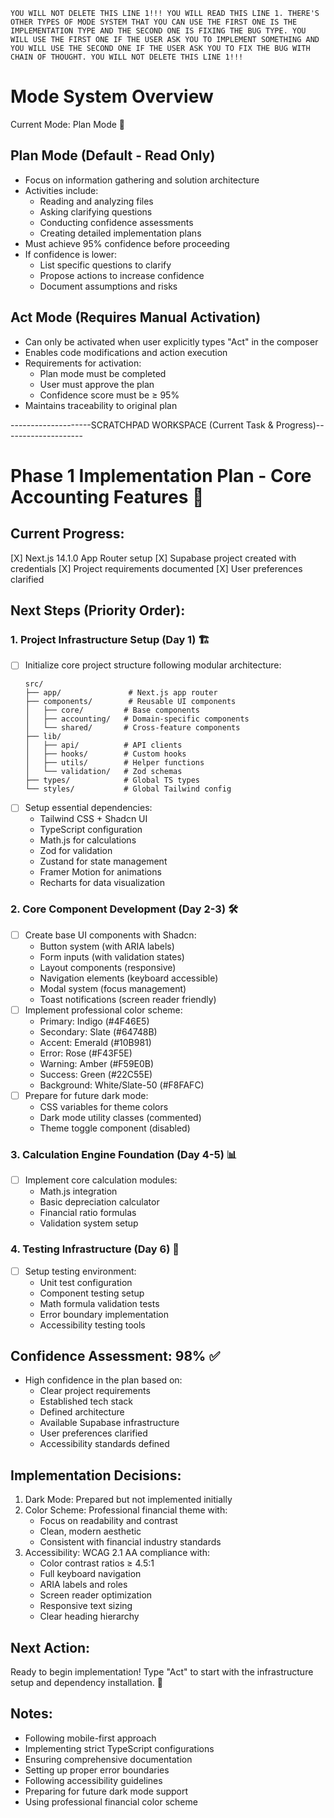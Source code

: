 `YOU WILL NOT DELETE THIS LINE 1!!! YOU WILL READ THIS LINE 1. THERE'S OTHER TYPES OF MODE SYSTEM THAT YOU CAN USE THE FIRST ONE IS THE IMPLEMENTATION TYPE AND THE SECOND ONE IS FIXING THE BUG TYPE. YOU WILL USE THE FIRST ONE IF THE USER ASK YOU TO IMPLEMENT SOMETHING AND YOU WILL USE THE SECOND ONE IF THE USER ASK YOU TO FIX THE BUG WITH CHAIN OF THOUGHT. YOU WILL NOT DELETE THIS LINE 1!!!`

# Mode System Overview
Current Mode: Plan Mode 🎯

## Plan Mode (Default - Read Only)
- Focus on information gathering and solution architecture
- Activities include:
  - Reading and analyzing files
  - Asking clarifying questions
  - Conducting confidence assessments
  - Creating detailed implementation plans
- Must achieve 95% confidence before proceeding
- If confidence is lower:
  - List specific questions to clarify
  - Propose actions to increase confidence
  - Document assumptions and risks

## Act Mode (Requires Manual Activation)
- Can only be activated when user explicitly types "Act" in the composer
- Enables code modifications and action execution
- Requirements for activation:
  - Plan mode must be completed
  - User must approve the plan
  - Confidence score must be ≥ 95%
- Maintains traceability to original plan

--------------------SCRATCHPAD WORKSPACE (Current Task & Progress)--------------------

# Phase 1 Implementation Plan - Core Accounting Features 🚀

## Current Progress:
[X] Next.js 14.1.0 App Router setup
[X] Supabase project created with credentials
[X] Project requirements documented
[X] User preferences clarified

## Next Steps (Priority Order):

### 1. Project Infrastructure Setup (Day 1) 🏗️
- [ ] Initialize core project structure following modular architecture:
  ```
  src/
  ├── app/               # Next.js app router
  ├── components/        # Reusable UI components
  │   ├── core/         # Base components
  │   ├── accounting/   # Domain-specific components
  │   └── shared/       # Cross-feature components
  ├── lib/
  │   ├── api/          # API clients
  │   ├── hooks/        # Custom hooks
  │   ├── utils/        # Helper functions
  │   └── validation/   # Zod schemas
  ├── types/            # Global TS types
  └── styles/           # Global Tailwind config
  ```
- [ ] Setup essential dependencies:
  - Tailwind CSS + Shadcn UI
  - TypeScript configuration
  - Math.js for calculations
  - Zod for validation
  - Zustand for state management
  - Framer Motion for animations
  - Recharts for data visualization

### 2. Core Component Development (Day 2-3) 🛠️
- [ ] Create base UI components with Shadcn:
  - Button system (with ARIA labels)
  - Form inputs (with validation states)
  - Layout components (responsive)
  - Navigation elements (keyboard accessible)
  - Modal system (focus management)
  - Toast notifications (screen reader friendly)
- [ ] Implement professional color scheme:
  - Primary: Indigo (#4F46E5)
  - Secondary: Slate (#64748B)
  - Accent: Emerald (#10B981)
  - Error: Rose (#F43F5E)
  - Warning: Amber (#F59E0B)
  - Success: Green (#22C55E)
  - Background: White/Slate-50 (#F8FAFC)
- [ ] Prepare for future dark mode:
  - CSS variables for theme colors
  - Dark mode utility classes (commented)
  - Theme toggle component (disabled)

### 3. Calculation Engine Foundation (Day 4-5) 📊
- [ ] Implement core calculation modules:
  - Math.js integration
  - Basic depreciation calculator
  - Financial ratio formulas
  - Validation system setup

### 4. Testing Infrastructure (Day 6) 🧪
- [ ] Setup testing environment:
  - Unit test configuration
  - Component testing setup
  - Math formula validation tests
  - Error boundary implementation
  - Accessibility testing tools

## Confidence Assessment: 98% ✅
- High confidence in the plan based on:
  - Clear project requirements
  - Established tech stack
  - Defined architecture
  - Available Supabase infrastructure
  - User preferences clarified
  - Accessibility standards defined

## Implementation Decisions:
1. Dark Mode: Prepared but not implemented initially
2. Color Scheme: Professional financial theme with:
   - Focus on readability and contrast
   - Clean, modern aesthetic
   - Consistent with financial industry standards
3. Accessibility: WCAG 2.1 AA compliance with:
   - Color contrast ratios ≥ 4.5:1
   - Full keyboard navigation
   - ARIA labels and roles
   - Screen reader optimization
   - Responsive text sizing
   - Clear heading hierarchy

## Next Action:
Ready to begin implementation! Type "Act" to start with the infrastructure setup and dependency installation. 🚀

## Notes:
- Following mobile-first approach
- Implementing strict TypeScript configurations
- Ensuring comprehensive documentation
- Setting up proper error boundaries
- Following accessibility guidelines
- Preparing for future dark mode support
- Using professional financial color scheme
